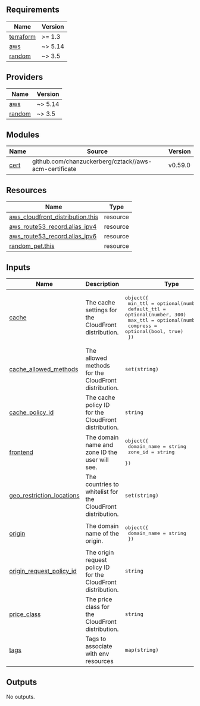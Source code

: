 <!-- START -->
## Requirements

| Name | Version |
|------|---------|
| <a name="requirement_terraform"></a> [terraform](#requirement\_terraform) | >= 1.3 |
| <a name="requirement_aws"></a> [aws](#requirement\_aws) | ~> 5.14 |
| <a name="requirement_random"></a> [random](#requirement\_random) | ~> 3.5 |

## Providers

| Name | Version |
|------|---------|
| <a name="provider_aws"></a> [aws](#provider\_aws) | ~> 5.14 |
| <a name="provider_random"></a> [random](#provider\_random) | ~> 3.5 |

## Modules

| Name | Source | Version |
|------|--------|---------|
| <a name="module_cert"></a> [cert](#module\_cert) | github.com/chanzuckerberg/cztack//aws-acm-certificate | v0.59.0 |

## Resources

| Name | Type |
|------|------|
| [aws_cloudfront_distribution.this](https://registry.terraform.io/providers/hashicorp/aws/latest/docs/resources/cloudfront_distribution) | resource |
| [aws_route53_record.alias_ipv4](https://registry.terraform.io/providers/hashicorp/aws/latest/docs/resources/route53_record) | resource |
| [aws_route53_record.alias_ipv6](https://registry.terraform.io/providers/hashicorp/aws/latest/docs/resources/route53_record) | resource |
| [random_pet.this](https://registry.terraform.io/providers/hashicorp/random/latest/docs/resources/pet) | resource |

## Inputs

| Name | Description | Type | Default | Required |
|------|-------------|------|---------|:--------:|
| <a name="input_cache"></a> [cache](#input\_cache) | The cache settings for the CloudFront distribution. | <pre>object({<br>    min_ttl     = optional(number, 0)<br>    default_ttl = optional(number, 300)<br>    max_ttl     = optional(number, 300)<br>    compress    = optional(bool, true)<br>  })</pre> | `{}` | no |
| <a name="input_cache_allowed_methods"></a> [cache\_allowed\_methods](#input\_cache\_allowed\_methods) | The allowed methods for the CloudFront distribution. | `set(string)` | <pre>[<br>  "GET",<br>  "HEAD"<br>]</pre> | no |
| <a name="input_cache_policy_id"></a> [cache\_policy\_id](#input\_cache\_policy\_id) | The cache policy ID for the CloudFront distribution. | `string` | `"4135ea2d-6df8-44a3-9df3-4b5a84be39ad"` | no |
| <a name="input_frontend"></a> [frontend](#input\_frontend) | The domain name and zone ID the user will see. | <pre>object({<br>    domain_name = string<br>    zone_id     = string<br>  })</pre> | n/a | yes |
| <a name="input_geo_restriction_locations"></a> [geo\_restriction\_locations](#input\_geo\_restriction\_locations) | The countries to whitelist for the CloudFront distribution. | `set(string)` | <pre>[<br>  "US"<br>]</pre> | no |
| <a name="input_origin"></a> [origin](#input\_origin) | The domain name of the origin. | <pre>object({<br>    domain_name = string<br>  })</pre> | n/a | yes |
| <a name="input_origin_request_policy_id"></a> [origin\_request\_policy\_id](#input\_origin\_request\_policy\_id) | The origin request policy ID for the CloudFront distribution. | `string` | `"b689b0a8-53d0-40ab-baf2-68738e2966ac"` | no |
| <a name="input_price_class"></a> [price\_class](#input\_price\_class) | The price class for the CloudFront distribution. | `string` | `"PriceClass_100"` | no |
| <a name="input_tags"></a> [tags](#input\_tags) | Tags to associate with env resources | `map(string)` | n/a | yes |

## Outputs

No outputs.
<!-- END -->